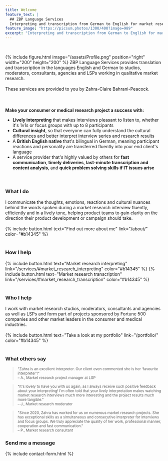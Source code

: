 ```yaml
---
title: Welcome
feature_text: |
  ## ZBP Language Services
  Interpreting and transcription from German to English for market research studios, moderators, consultants, agencies and LSPs
feature_image: "https://picsum.photos/1300/400?image=989"
excerpt: "Interpreting and transcription from German to English for market research studios, moderators, consultants, agencies and LSPs"
---
```

<br>

{% include figure.html image="/assets/Profile.png" position="right" width="200" height="200" %}
ZBP Language Services provides translation and transcription in the languages English and German to studios, moderators, consultants, agencies and LSPs working in qualitative market research.<br><br>
These services are provided to you by Zahra-Claire Bahrani-Peacock.<br><br><br><br>
**Make your consumer or medical research project a success with:**
* **Lively interpreting** that makes interviews pleasant to listen to, whether it's 1v1s or focus groups with up to 8 participants
* **Cultural insight**, so that everyone can fully understand the cultural differences and better interpret interview series and research results
* A **British English native** that's bilingual in German, meaning participant reactions and personality are transferred fluently into your end client's language
* A service provider that's highly valued by others for **fast communication**, **timely deliveries**, **last-minute transcription and content analysis**, and **quick problem solving skills if IT issues arise**<br><br><br>

### What I do

I communicate the thoughts, emotions, reactions and cultural nuances behind the words spoken during a market research interview fluently, efficiently and in a lively tone, helping product teams to gain clarity on the direction their product development or campaign should take.<br><br>
{% include button.html text="Find out more about me" link="/about/" color="#b14345" %}<br><br>

### How I help

{% include button.html text="Market research interpreting" link="/services/#market_research_interpreting" color="#b14345" %} {% include button.html text="Market research transcription" link="/services/#market_research_transcription" color="#b14345" %}<br><br>

### Who I help

I work with market research studios, moderators, consultants and agencies as well as LSPs and form part of projects sponsored by Fortune 500 companies and other market leaders in the consumer and medical industries.<br><br>
{% include button.html text="Take a look at my portfolio" link="/portfolio/" color="#b14345" %}<br><br>

### What others say

><small>"Zahra is an excellent interpreter. Our client even commented she is her ‘favourite interpreter’!"<br>
– A., Market research project manager at LSP</small>

><small>"It's lovely to have you with us again, as I always receive such positive feedback about your interpreting! I'm often told that your lively interpretation makes watching market research interviews much more interesting and the project results much more tangible."<br>
– J., Market research moderator</small>

><small>"Since 2020, Zahra has worked for us on numerous market research projects. She has exceptional skills as a simultaneous and consecutive interpreter for interviews and focus groups. We truly appreciate the quality of her work, professional manner, cooperation and fast communication."<br>
– P., Market research consultant</small>

### Send me a message

{% include contact-form.html %}
